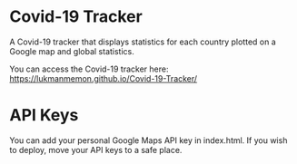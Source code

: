 # Covid-19 Tracker
A Covid-19 tracker that displays statistics for each country plotted on a Google map and global statistics. 

You can access the Covid-19 tracker here: https://lukmanmemon.github.io/Covid-19-Tracker/

# API Keys
You can add your personal Google Maps API key in index.html. If you wish to deploy, move your API keys to a safe place.
